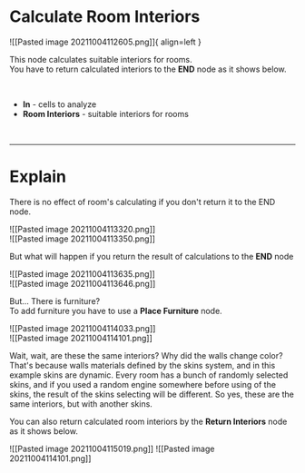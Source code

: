 # **Calculate Room Interiors**

![[Pasted image 20211004112605.png]]{ align=left }

This node calculates suitable interiors for rooms.  
You have to return calculated interiors to the **END** node as it shows below.   

<br />

- **In** - cells to analyze
- **Room Interiors** - suitable interiors for rooms

<br />

--------

# Explain

There is no effect of room's calculating if you don't return it to the END node.  

![[Pasted image 20211004113320.png]]  
![[Pasted image 20211004113350.png]]  

But what will happen if you return the result of calculations to the **END** node  

![[Pasted image 20211004113635.png]]  
![[Pasted image 20211004113646.png]]  

But... There is furniture?   
To add furniture you have to use a **Place Furniture** node.  

![[Pasted image 20211004114033.png]]  
![[Pasted image 20211004114101.png]]  

Wait, wait, are these the same interiors? Why did the walls change color?  
That's because walls materials defined by the skins system, and in this example skins are dynamic. Every room has a bunch of randomly selected skins, and if you used a random engine somewhere before using of the skins, the result of the skins selecting will be different. So yes, these are the same interiors, but with another skins.  

You can also return calculated room interiors by the **Return Interiors** node as it shows below.  

![[Pasted image 20211004115019.png]] 
![[Pasted image 20211004114101.png]]  